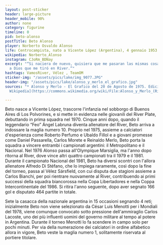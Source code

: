 ```yaml
---
layout: post-sticker
header: large-picture
header_mobile: 90%
author: none
category: figurine
timeline: 0
pid: beto-alonso
postTitle: Beto Alonso
player: Norberto Osvaldo Alonso
life: Centrocampista, nato a Vicente López (Argentina), 4 gennaio 1953
wikipedia: Norberto_Alonso
instagram: CJoRm_BDNay
excerpt: "“Si naciera de nuevo, quisiera que me pasaran las mismas cosas. Gracias
  a Dios que me tiró en River.”"
hashtags: VamosRiver, Vélez , TeamOM
sticker-img: "/assets/pics/lake/img_9077.JPG"
header-img: "/assets/pics/lake/alonso_y_merlo_el_grafico.jpg"
sources: "* Alonso y Merlo - El Grafico del 20 de Agosto de 1975. Edicion 2915 - [via
  Wikipedia](https://commons.wikimedia.org/wiki/File:Alonso_y_Merlo_(River)_-_El_Gr%C3%A1fico_2915.jpg)"

---
```

Beto nasce a Vicente López, trascorre l'infanzia nel sobborgo di Buenos Aires di Los Polvorines, e si mette in evidenza nelle giovanili del River Plate, debuttando in prima squadra nel 1970. Cinque anni dopo, quando il leggendario “Feo” Ángel Labruna diventa allenatore del River, Beto arriva a indossare la maglia numero 10. Proprio nel 1975, assieme a calciatori d'esperienza come Roberto Perfumo e Ubaldo Fillol e a giovani promesse come Daniel Passarella, Carlos Morete e Reinaldo Merlo, Beto porta la squadra a vincere entrambi i campionati argentini: il Metropolitano e il Nacional.  Nel 1976 Alonso passa all'Olympique Marsiglia, ma l'anno dopo ritorna al River, dove vince altri quattro campionati tra il 1979 e il 1981. Durante il campionato Nacional del 1981, Beto ha diversi scontri con l'allora allenatore Alfredo Di Stéfano, che lo impiega raramente, così dopo la fine del torneo, passa al Vélez Sársfield, con cui disputa due stagioni assieme a Carlos Bianchi, per poi rientrare nuovamente al River, contribuendo ai primi successi della squadra biancorossa nella Copa Libertadores e nella Coppa Intercontinentale del 1986. Si ritira l'anno seguente, dopo aver segnato 166 gol e disputato 464 partite in totale.

 Sete la casacca della nazionale argentina in 15 occasioni segnando 4 reti; inizialmente Beto non viene selezionato da César Luis Menotti per i Mondiali del 1978, viene comunque convocato sotto pressione dell'ammiraglio Carlos Lacoste, uno dei più influenti uomini del governo militare al tempo al potere in Argentina. Durante il torneo Menotti lo fa scendere in campo solo per pochi minuti. Per via della numerazione dei calciatori in ordine alfabetico allora in vigore, Beto veste la maglia numero 1, solitamente riservata al portiere titolare.